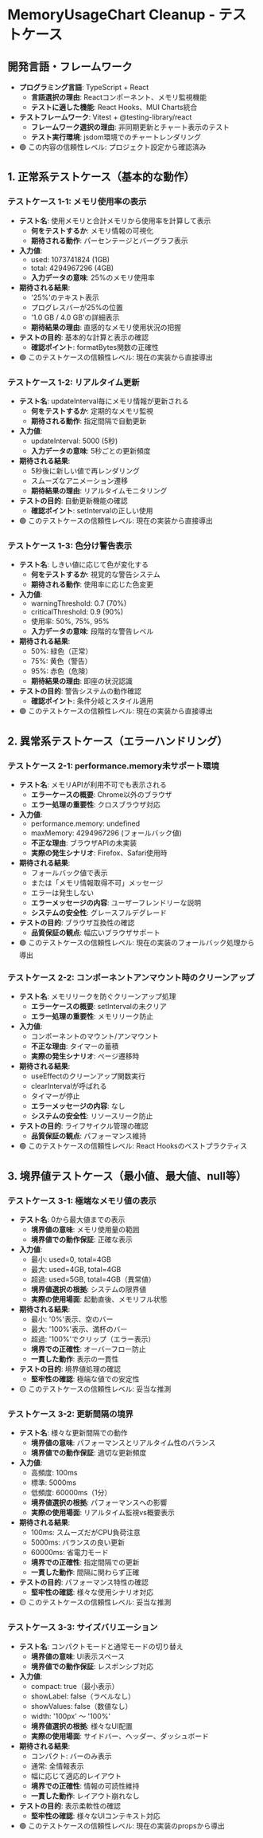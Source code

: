 # MemoryUsageChart Cleanup - テストケース

## 開発言語・フレームワーク

- **プログラミング言語**: TypeScript + React
  - **言語選択の理由**: Reactコンポーネント、メモリ監視機能
  - **テストに適した機能**: React Hooks、MUI Charts統合
- **テストフレームワーク**: Vitest + @testing-library/react
  - **フレームワーク選択の理由**: 非同期更新とチャート表示のテスト
  - **テスト実行環境**: jsdom環境でのチャートレンダリング
- 🟢 この内容の信頼性レベル: プロジェクト設定から確認済み

## 1. 正常系テストケース（基本的な動作）

### テストケース 1-1: メモリ使用率の表示

- **テスト名**: 使用メモリと合計メモリから使用率を計算して表示
  - **何をテストするか**: メモリ情報の可視化
  - **期待される動作**: パーセンテージとバーグラフ表示
- **入力値**: 
  - used: 1073741824 (1GB)
  - total: 4294967296 (4GB)
  - **入力データの意味**: 25%のメモリ使用率
- **期待される結果**: 
  - '25%'のテキスト表示
  - プログレスバーが25%の位置
  - '1.0 GB / 4.0 GB'の詳細表示
  - **期待結果の理由**: 直感的なメモリ使用状況の把握
- **テストの目的**: 基本的な計算と表示の確認
  - **確認ポイント**: formatBytes関数の正確性
- 🟢 このテストケースの信頼性レベル: 現在の実装から直接導出

### テストケース 1-2: リアルタイム更新

- **テスト名**: updateInterval毎にメモリ情報が更新される
  - **何をテストするか**: 定期的なメモリ監視
  - **期待される動作**: 指定間隔で自動更新
- **入力値**: 
  - updateInterval: 5000 (5秒)
  - **入力データの意味**: 5秒ごとの更新頻度
- **期待される結果**: 
  - 5秒後に新しい値で再レンダリング
  - スムーズなアニメーション遷移
  - **期待結果の理由**: リアルタイムモニタリング
- **テストの目的**: 自動更新機能の確認
  - **確認ポイント**: setIntervalの正しい使用
- 🟢 このテストケースの信頼性レベル: 現在の実装から直接導出

### テストケース 1-3: 色分け警告表示

- **テスト名**: しきい値に応じて色が変化する
  - **何をテストするか**: 視覚的な警告システム
  - **期待される動作**: 使用率に応じた色変更
- **入力値**: 
  - warningThreshold: 0.7 (70%)
  - criticalThreshold: 0.9 (90%)
  - 使用率: 50%, 75%, 95%
  - **入力データの意味**: 段階的な警告レベル
- **期待される結果**: 
  - 50%: 緑色（正常）
  - 75%: 黄色（警告）
  - 95%: 赤色（危険）
  - **期待結果の理由**: 即座の状況認識
- **テストの目的**: 警告システムの動作確認
  - **確認ポイント**: 条件分岐とスタイル適用
- 🟢 このテストケースの信頼性レベル: 現在の実装から直接導出

## 2. 異常系テストケース（エラーハンドリング）

### テストケース 2-1: performance.memory未サポート環境

- **テスト名**: メモリAPIが利用不可でも表示される
  - **エラーケースの概要**: Chrome以外のブラウザ
  - **エラー処理の重要性**: クロスブラウザ対応
- **入力値**: 
  - performance.memory: undefined
  - maxMemory: 4294967296 (フォールバック値)
  - **不正な理由**: ブラウザAPIの未実装
  - **実際の発生シナリオ**: Firefox、Safari使用時
- **期待される結果**: 
  - フォールバック値で表示
  - または「メモリ情報取得不可」メッセージ
  - エラーは発生しない
  - **エラーメッセージの内容**: ユーザーフレンドリーな説明
  - **システムの安全性**: グレースフルデグレード
- **テストの目的**: ブラウザ互換性の確認
  - **品質保証の観点**: 幅広いブラウザサポート
- 🟢 このテストケースの信頼性レベル: 現在の実装のフォールバック処理から導出

### テストケース 2-2: コンポーネントアンマウント時のクリーンアップ

- **テスト名**: メモリリークを防ぐクリーンアップ処理
  - **エラーケースの概要**: setIntervalの未クリア
  - **エラー処理の重要性**: メモリリーク防止
- **入力値**: 
  - コンポーネントのマウント/アンマウント
  - **不正な理由**: タイマーの蓄積
  - **実際の発生シナリオ**: ページ遷移時
- **期待される結果**: 
  - useEffectのクリーンアップ関数実行
  - clearIntervalが呼ばれる
  - タイマーが停止
  - **エラーメッセージの内容**: なし
  - **システムの安全性**: リソースリーク防止
- **テストの目的**: ライフサイクル管理の確認
  - **品質保証の観点**: パフォーマンス維持
- 🟢 このテストケースの信頼性レベル: React Hooksのベストプラクティス

## 3. 境界値テストケース（最小値、最大値、null等）

### テストケース 3-1: 極端なメモリ値の表示

- **テスト名**: 0から最大値までの表示
  - **境界値の意味**: メモリ使用量の範囲
  - **境界値での動作保証**: 正確な表示
- **入力値**: 
  - 最小: used=0, total=4GB
  - 最大: used=4GB, total=4GB
  - 超過: used=5GB, total=4GB（異常値）
  - **境界値選択の根拠**: システムの限界値
  - **実際の使用場面**: 起動直後、メモリフル状態
- **期待される結果**: 
  - 最小: '0%'表示、空のバー
  - 最大: '100%'表示、満杯のバー
  - 超過: '100%'でクリップ（エラー表示）
  - **境界での正確性**: オーバーフロー防止
  - **一貫した動作**: 表示の一貫性
- **テストの目的**: 境界値処理の確認
  - **堅牢性の確認**: 極端な値での安定性
- 🟡 このテストケースの信頼性レベル: 妥当な推測

### テストケース 3-2: 更新間隔の境界

- **テスト名**: 様々な更新間隔での動作
  - **境界値の意味**: パフォーマンスとリアルタイム性のバランス
  - **境界値での動作保証**: 適切な更新頻度
- **入力値**: 
  - 高頻度: 100ms
  - 標準: 5000ms
  - 低頻度: 60000ms（1分）
  - **境界値選択の根拠**: パフォーマンスへの影響
  - **実際の使用場面**: リアルタイム監視vs概要表示
- **期待される結果**: 
  - 100ms: スムーズだがCPU負荷注意
  - 5000ms: バランスの良い更新
  - 60000ms: 省電力モード
  - **境界での正確性**: 指定間隔での更新
  - **一貫した動作**: 間隔に関わらず正確
- **テストの目的**: パフォーマンス特性の確認
  - **堅牢性の確認**: 様々な使用シナリオ対応
- 🟡 このテストケースの信頼性レベル: 妥当な推測

### テストケース 3-3: サイズバリエーション

- **テスト名**: コンパクトモードと通常モードの切り替え
  - **境界値の意味**: UI表示スペース
  - **境界値での動作保証**: レスポンシブ対応
- **入力値**: 
  - compact: true（最小表示）
  - showLabel: false（ラベルなし）
  - showValues: false（数値なし）
  - width: '100px' ～ '100%'
  - **境界値選択の根拠**: 様々なUI配置
  - **実際の使用場面**: サイドバー、ヘッダー、ダッシュボード
- **期待される結果**: 
  - コンパクト: バーのみ表示
  - 通常: 全情報表示
  - 幅に応じて適応的レイアウト
  - **境界での正確性**: 情報の可読性維持
  - **一貫した動作**: レイアウト崩れなし
- **テストの目的**: 表示柔軟性の確認
  - **堅牢性の確認**: 様々なUIコンテキスト対応
- 🟢 このテストケースの信頼性レベル: 現在の実装のpropsから導出